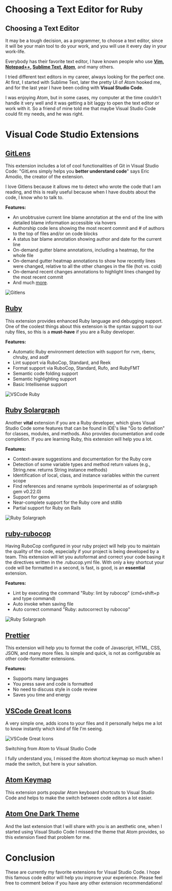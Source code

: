 # Choosing a Text Editor for Ruby

## Choosing a Text Editor

It may be a tough decision, as a programmer, to choose a text editor, since it will be your main tool to do your work, and you will use it every day in your work-life.

Everybody has their favorite text editor, I have known people who use **[Vim](https://www.vim.org/), [Notepad++](https://notepad-plus-plus.org/), [Sublime Text](https://www.sublimetext.com/), [Atom](https://atom.io/)**, and many others.

I tried different text editors in my career, always looking for the perfect one. At first, I started with Sublime Text, later the pretty UI of Atom hooked me, and for the last year I have been coding with **Visual Studio Code**.

I was enjoying Atom, but in some cases, my computer at the time couldn't handle it very well and it was getting a bit laggy to open the text editor or work with it. So a friend of mine told me that maybe Visual Studio Code could fit my needs, and he was right.

# Visual Code Studio Extensions

## [GitLens](https://marketplace.visualstudio.com/items?itemName=eamodio.gitlens)

This extension includes a lot of cool functionalities of Git in Visual Studio Code: "GitLens simply helps you **better understand code**" says Eric Amodio, the creator of the extension.

I love Gitlens because it allows me to detect who wrote the code that I am reading, and this is really useful because when I have doubts about the code, I know who to talk to.

**Features:**

- An unobtrusive current line blame annotation at the end of the line with detailed blame information accessible via hovers
- Authorship code lens showing the most recent commit and # of authors to the top of files and/or on code blocks
- A status bar blame annotation showing author and date for the current line
- On-demand gutter blame annotations, including a heatmap, for the whole file
- On-demand gutter heatmap annotations to show how recently lines were changed, relative to all the other changes in the file (hot vs. cold)
- On-demand recent changes annotations to highlight lines changed by the most recent commit
- And much [more](https://gitlens.amod.io/#features).

![Gitlens](images/gitlens-preview.gif)

## [Ruby](https://marketplace.visualstudio.com/items?itemName=rebornix.Ruby)

This extension provides enhanced Ruby language and debugging support. One of the coolest things about this extension is the syntax support to our ruby files, so this is a **must-have** if you are a Ruby developer.

**Features:**

- Automatic Ruby environment detection with support for rvm, rbenv, chruby, and asdf
- Lint support via RuboCop, Standard, and Reek
- Format support via RuboCop, Standard, Rufo, and RubyFMT
- Semantic code folding support
- Semantic highlighting support
- Basic Intellisense support

![VSCode Ruby](images/vsrubycode.png)

## [Ruby Solargraph](https://marketplace.visualstudio.com/items?itemName=castwide.solargraph)

Another **vital** extension if you are a Ruby developer, which gives Visual Studio Code some features that can be found in IDE's like "Go to definition" for classes, modules, and methods. Also provides documentation and code completion. If you are learning Ruby, this extension will help you a lot.

**Features:**

- Context-aware suggestions and documentation for the Ruby core
- Detection of some variable types and method return values (e.g., String.new. returns String instance methods)
- Identification of local, class, and instance variables within the current scope
- Find references and rename symbols (experimental as of solargraph gem v0.22.0)
- Support for gems
- Near-complete support for the Ruby core and stdlib
- Partial support for Ruby on Rails

![Ruby Solargraph](images/rubysolargraph.gif)

## [ruby-rubocop](https://marketplace.visualstudio.com/items?itemName=misogi.ruby-rubocop)

Having RuboCop configured in your ruby project will help you to maintain the quality of the code, especially if your project is being developed by a team. This extension will let you autoformat and correct your code basing it the directives written in the .rubucop.yml file. With only a key shortcut your code will be formatted in a second, is fast, is good, is an **essential** extension.

**Features:**

- Lint by executing the command "Ruby: lint by rubocop" (cmd+shift+p and type command)
- Auto invoke when saving file
- Auto correct command "Ruby: autocorrect by rubocop"

![Ruby Solargraph](images/rubyrubocop.gif)

## [Prettier](https://marketplace.visualstudio.com/items?itemName=esbenp.prettier-vscode)

This extension will help you to format the code of Javascript, HTML, CSS, JSON, and many more files. Is simple and quick, is not as configurable as other code-formatter extensions.

**Features:**

- Supports many languages
- You press save and code is formatted
- No need to discuss style in code review
- Saves you time and energy

## [VSCode Great Icons](https://marketplace.visualstudio.com/items?itemName=emmanuelbeziat.vscode-great-icons)

A very simple one, adds icons to your files and it personally helps me a lot to know instantly which kind of file I'm seeing.

![VSCode Great Icons](images/vscodegreaticons.jpg)


Switching from Atom to Visual Studio Code

I fully understand you, I missed the Atom shortcut keymap so much when I made the switch, but here is your salvation.

## [Atom Keymap](https://marketplace.visualstudio.com/items?itemName=ms-vscode.atom-keybindings)

This extension ports popular Atom keyboard shortcuts to Visual Studio Code and helps to make the switch between code editors a lot easier.

## [Atom One Dark Theme](https://marketplace.visualstudio.com/items?itemName=akamud.vscode-theme-onedark)

And the last extension that I will share with you is an aesthetic one, when I started using Visual Studio Code I missed the theme that Atom provides, so this extension fixed that problem for me.

# Conclusion

These are currently my favorite extensions for Visual Studio Code. I hope this famous code editor will help you improve your experience. Please feel free to comment below if you have any other extension recommendations!

